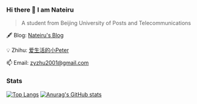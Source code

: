 ### Hi there 👋 I am Nateiru
> A student from Beijing University of Posts and Telecommunications

🖋 Blog: [Nateiru's Blog](https://nateiru.github.io/)

💡 Zhihu: [爱生活的小Peter](https://www.zhihu.com/people/zhu-zi-yi-47-6)

📫 Email: zyzhu2001@gmail.com

### Stats
[![Top Langs](https://github-readme-stats.vercel.app/api/top-langs/?username=Nateiru&layout=compact&hide=javascript,html,Tex)](https://github.com/anuraghazra/github-readme-stats)
[![Anurag's GitHub stats](https://github-readme-stats.vercel.app/api?username=Nateiru&show_icons=true&theme=cobalt)](https://github.com/anuraghazra/github-readme-stats)






<!--
**Nateiru/Nateiru** is a ✨ _special_ ✨ repository because its `README.md` (this file) appears on your GitHub profile.

Here are some ideas to get you started:

- 🔭 I’m currently working on ...
- 🌱 I’m currently learning ...
- 👯 I’m looking to collaborate on ...
- 🤔 I’m looking for help with ...
- 💬 Ask me about ...
- 📫 How to reach me: ...
- 😄 Pronouns: ...
- ⚡ Fun fact: ...
-->
